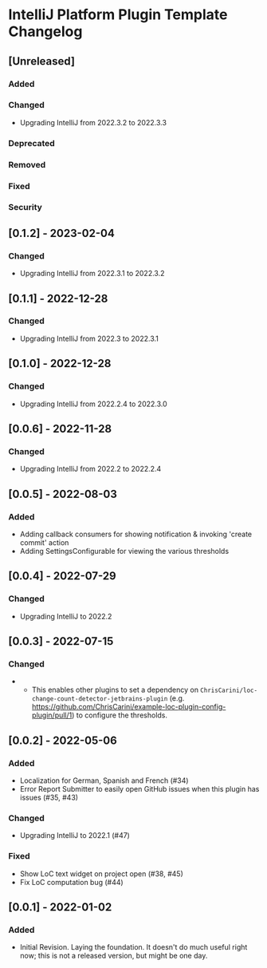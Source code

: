 <!-- Keep a Changelog guide -> https://keepachangelog.com -->

# IntelliJ Platform Plugin Template Changelog

## [Unreleased]
### Added

### Changed
- Upgrading IntelliJ from 2022.3.2 to 2022.3.3

### Deprecated

### Removed

### Fixed

### Security

## [0.1.2] - 2023-02-04
### Changed
- Upgrading IntelliJ from 2022.3.1 to 2022.3.2

## [0.1.1] - 2022-12-28
### Changed
- Upgrading IntelliJ from 2022.3 to 2022.3.1

## [0.1.0] - 2022-12-28
### Changed
- Upgrading IntelliJ from 2022.2.4 to 2022.3.0

## [0.0.6] - 2022-11-28
### Changed
- Upgrading IntelliJ from 2022.2 to 2022.2.4

## [0.0.5] - 2022-08-03
### Added
- Adding callback consumers for showing notification & invoking 'create commit' action
- Adding SettingsConfigurable for viewing the various thresholds

## [0.0.4] - 2022-07-29
### Changed
- Upgrading IntelliJ to 2022.2

## [0.0.3] - 2022-07-15
### Changed
- - This enables other plugins to set a dependency on `ChrisCarini/loc-change-count-detector-jetbrains-plugin` (e.g. https://github.com/ChrisCarini/example-loc-plugin-config-plugin/pull/1) to configure the thresholds.

## [0.0.2] - 2022-05-06
### Added
- Localization for German, Spanish and French (#34)
- Error Report Submitter to easily open GitHub issues when this plugin has issues (#35, #43)

### Changed
- Upgrading IntelliJ to 2022.1 (#47)

### Fixed
- Show LoC text widget on project open (#38, #45)
- Fix LoC computation bug (#44)

## [0.0.1] - 2022-01-02
### Added
- Initial Revision. Laying the foundation. It doesn't do much useful right now; this is not a released version, but
  might be one day.